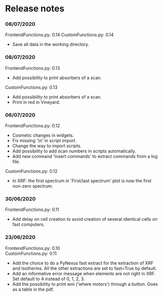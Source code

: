 # Release notes

### 08/07/2020

FrontendFunctions.py: 0.14
CustomFunctions.py: 0.14
- Save all data in the working directory.

### 08/07/2020

FrontendFunctions.py: 0.13
- Add possibility to print absorbers of a scan. 

CustomFunctions.py: 0.13
- Add possibility to print absorbers of a scan.
- Print in red in Vineyard.

### 06/07/2020

FrontendFunctions.py: 0.12
- Cosmetic changes in widgets.
- Fix missing '\n' in script import.
- Change the way to import scripts.
- Add possibility to add scan numbers in scripts automatically.
- Add new command 'Insert commands' to extract commands from a log file.

CustomFunctions.py: 0.12
- In XRF: the first spectrum in 'First/last spectrum' plot is now the first non-zero spectrum.


### 30/06/2020

FrontendFunctions.py: 0.11

- Add delay on cell creation to avoid creation of several identical cells on fast computers. 

### 23/06/2020

FrontendFunctions.py: 0.10  
CustomFunctions.py: 0.11

- Add the choice to do a PyNexus fast extract for the extraction of XRF and Isotherms. All the other extractions are set to fast=True by default.
- Add an informative error message when elements are not right in XRF. Set default to 4 instead of 0, 1, 2, 3.
- Add the possibility to print wm ('where motors') through a button. Goes as a table in the pdf.

